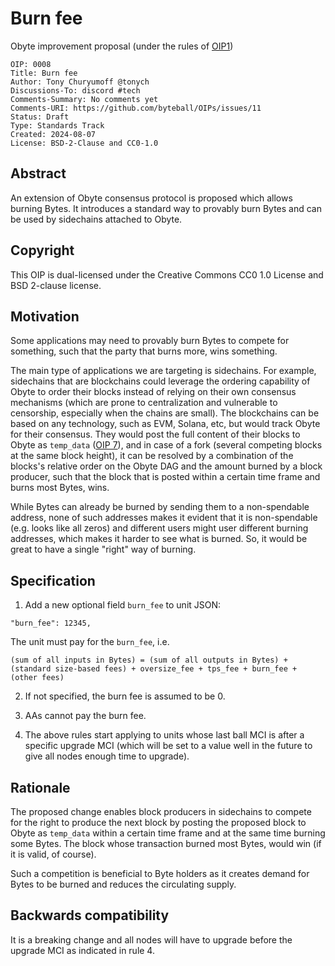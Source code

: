 # Burn fee

Obyte improvement proposal (under the rules of [OIP1](https://github.com/byteball/OIPs/blob/master/oip-0001.md))

```
OIP: 0008
Title: Burn fee
Author: Tony Churyumoff @tonych
Discussions-To: discord #tech
Comments-Summary: No comments yet
Comments-URI: https://github.com/byteball/OIPs/issues/11
Status: Draft
Type: Standards Track
Created: 2024-08-07
License: BSD-2-Clause and CC0-1.0
```

## Abstract

An extension of Obyte consensus protocol is proposed which allows burning Bytes. It introduces a standard way to provably burn Bytes and can be used by sidechains attached to Obyte.

## Copyright

This OIP is dual-licensed under the Creative Commons CC0 1.0 License and BSD 2-clause license.

## Motivation

Some applications may need to provably burn Bytes to compete for something, such that the party that burns more, wins something.

The main type of applications we are targeting is sidechains. For example, sidechains that are blockchains could leverage the ordering capability of Obyte to order their blocks instead of relying on their own consensus mechanisms (which are prone to centralization and vulnerable to censorship, especially when the chains are small). The blockchains can be based on any technology, such as EVM, Solana, etc, but would track Obyte for their consensus. They would post the full content of their blocks to Obyte as `temp_data` ([OIP 7](oip-0007.md)), and in case of a fork (several competing blocks at the same block height), it can be resolved by a combination of the blocks's relative order on the Obyte DAG and the amount burned by a block producer, such that the block that is posted within a certain time frame and burns most Bytes, wins.

While Bytes can already be burned by sending them to a non-spendable address, none of such addresses makes it evident that it is non-spendable (e.g. looks like all zeros) and different users might user different burning addresses, which makes it harder to see what is burned. So, it would be great to have a single "right" way of burning.

## Specification

1. Add a new optional field `burn_fee` to unit JSON:
```
"burn_fee": 12345,
```
The unit must pay for the `burn_fee`, i.e.
```
(sum of all inputs in Bytes) = (sum of all outputs in Bytes) + (standard size-based fees) + oversize_fee + tps_fee + burn_fee + (other fees)
```

2. If not specified, the burn fee is assumed to be 0.

3. AAs cannot pay the burn fee.

4. The above rules start applying to units whose last ball MCI is after a specific upgrade MCI (which will be set to a value well in the future to give all nodes enough time to upgrade).



## Rationale

The proposed change enables block producers in sidechains to compete for the right to produce the next block by posting the proposed block to Obyte as `temp_data` within a certain time frame and at the same time burning some Bytes. The block whose transaction burned most Bytes, would win (if it is valid, of course).

Such a competition is beneficial to Byte holders as it creates demand for Bytes to be burned and reduces the circulating supply.


## Backwards compatibility

It is a breaking change and all nodes will have to upgrade before the upgrade MCI as indicated in rule 4.

